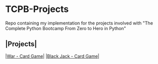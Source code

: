 # TCPB-Projects

Repo containing my implementation for the projects involved with "The Complete Python Bootcamp From Zero to Hero in Python"

|Projects|
---
|[War - Card Game](./war/)|
|[Black Jack - Card Game](./blackjack/)|